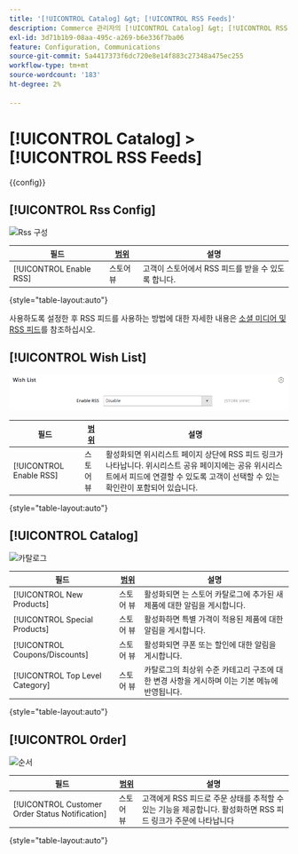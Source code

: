 ```yaml
---
title: '[!UICONTROL Catalog] &gt; [!UICONTROL RSS Feeds]'
description: Commerce 관리자의 [!UICONTROL Catalog] &gt; [!UICONTROL RSS Feeds] 페이지에서 구성 설정을 검토하십시오.
exl-id: 3d71b1b9-08aa-495c-a269-b6e336f7ba06
feature: Configuration, Communications
source-git-commit: 5a4417373f6dc720e8e14f883c27348a475ec255
workflow-type: tm+mt
source-wordcount: '183'
ht-degree: 2%

---
```


# [!UICONTROL Catalog] > [!UICONTROL RSS Feeds]

{{config}}

## [!UICONTROL Rss Config]

![Rss 구성](./assets/rss-feeds-rss-config.png)<!-- zoom -->

<!-- [Rss Config](https://experienceleague.adobe.com/ko/docs/commerce-admin/marketing/communications/social-rss) -->

| 필드 | [범위](../../getting-started/websites-stores-views.md#scope-settings) | 설명 |
|--- |--- |--- |
| [!UICONTROL Enable RSS] | 스토어 뷰 | 고객이 스토어에서 RSS 피드를 받을 수 있도록 합니다. |

{style="table-layout:auto"}

사용하도록 설정한 후 RSS 피드를 사용하는 방법에 대한 자세한 내용은 [소셜 미디어 및 RSS 피드](../../merchandising-promotions/social-rss.md)를 참조하십시오.

## [!UICONTROL Wish List]

![위시리스트](./assets/rss-feeds-wishlist.png)<!-- zoom -->

<!-- [Wish List](https://experienceleague.adobe.com/ko/docs/commerce-admin/stores-sales/shopper-tools/wish-lists/wishlists) -->

| 필드 | [범위](../../getting-started/websites-stores-views.md#scope-settings) | 설명 |
|--- |--- |--- |
| [!UICONTROL Enable RSS] | 스토어 뷰 | 활성화되면 위시리스트 페이지 상단에 RSS 피드 링크가 나타납니다. 위시리스트 공유 페이지에는 공유 위시리스트에서 피드에 연결할 수 있도록 고객이 선택할 수 있는 확인란이 포함되어 있습니다. |

{style="table-layout:auto"}

## [!UICONTROL Catalog]

![카탈로그](./assets/rss-feeds-catalog.png)<!-- zoom -->

<!-- [Catalog](https://experienceleague.adobe.com/ko/docs/commerce-admin/catalog/catalog-menu) -->

| 필드 | [범위](../../getting-started/websites-stores-views.md#scope-settings) | 설명 |
|--- |--- |--- |
| [!UICONTROL New Products] | 스토어 뷰 | 활성화되면 는 스토어 카탈로그에 추가된 새 제품에 대한 알림을 게시합니다. |
| [!UICONTROL Special Products] | 스토어 뷰 | 활성화하면 특별 가격이 적용된 제품에 대한 알림을 게시합니다. |
| [!UICONTROL Coupons/Discounts] | 스토어 뷰 | 활성화되면 쿠폰 또는 할인에 대한 알림을 게시합니다. |
| [!UICONTROL Top Level Category] | 스토어 뷰 | 카탈로그의 최상위 수준 카테고리 구조에 대한 변경 사항을 게시하며 이는 기본 메뉴에 반영됩니다. |

{style="table-layout:auto"}

## [!UICONTROL Order]

![순서](./assets/rss-feeds-order.png)<!-- zoom -->

<!-- [Order](https://experienceleague.adobe.com/ko/docs/commerce-admin/stores-sales/order-management/orders/order-status#notification) -->

| 필드 | [범위](../../getting-started/websites-stores-views.md#scope-settings) | 설명 |
|--- |--- |--- |
| [!UICONTROL Customer Order Status Notification] | 스토어 뷰 | 고객에게 RSS 피드로 주문 상태를 추적할 수 있는 기능을 제공합니다. 활성화하면 RSS 피드 링크가 주문에 나타납니다 |

{style="table-layout:auto"}

